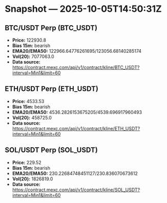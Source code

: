 # Snapshot — 2025-10-05T14:50:31Z

## BTC/USDT Perp (BTC_USDT)
- **Price:** 122930.8
- **Bias 15m:** bearish
- **EMA20/EMA50:** 122966.64776261695/123056.68140285174
- **Vol(20):** 7077063.0
- **Data source:** https://contract.mexc.com/api/v1/contract/kline/BTC_USDT?interval=Min1&limit=60

## ETH/USDT Perp (ETH_USDT)
- **Price:** 4533.53
- **Bias 15m:** bearish
- **EMA20/EMA50:** 4536.2826153675205/4539.696917960493
- **Vol(20):** 458725.0
- **Data source:** https://contract.mexc.com/api/v1/contract/kline/ETH_USDT?interval=Min1&limit=60

## SOL/USDT Perp (SOL_USDT)
- **Price:** 229.52
- **Bias 15m:** bearish
- **EMA20/EMA50:** 230.22684748451127/230.836070673612
- **Vol(20):** 1826819.0
- **Data source:** https://contract.mexc.com/api/v1/contract/kline/SOL_USDT?interval=Min1&limit=60
